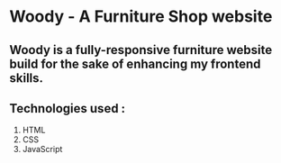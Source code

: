 # Woody - A Furniture Shop website

## Woody is a fully-responsive furniture website build for the sake of enhancing my frontend skills.

## Technologies used :
   1. HTML
   2. CSS
   3. JavaScript
